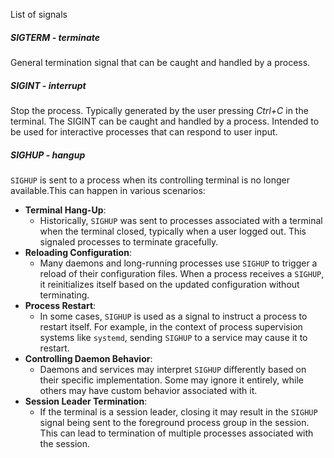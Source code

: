 List of signals
##### SIGTERM - terminate
General termination signal that can be caught and handled by a process.
##### SIGINT - interrupt
Stop the process.
Typically generated by the user pressing *Ctrl+C* in the terminal. The SIGINT can be caught and handled by a process.
Intended to be used for interactive processes that can respond to user input. 
##### SIGHUP - hangup
`SIGHUP` is sent to a process when its controlling terminal is no longer available.This can happen in various scenarios:
- **Terminal Hang-Up**:
    - Historically, `SIGHUP` was sent to processes associated with a terminal when the terminal closed, typically when a user logged out. This signaled processes to terminate gracefully.
- **Reloading Configuration**:
    - Many daemons and long-running processes use `SIGHUP` to trigger a reload of their configuration files. When a process receives a `SIGHUP`, it reinitializes itself based on the updated configuration without terminating.
- **Process Restart**:
    - In some cases, `SIGHUP` is used as a signal to instruct a process to restart itself. For example, in the context of process supervision systems like `systemd`, sending `SIGHUP` to a service may cause it to restart.
- **Controlling Daemon Behavior**:
    - Daemons and services may interpret `SIGHUP` differently based on their specific implementation. Some may ignore it entirely, while others may have custom behavior associated with it.
- **Session Leader Termination**:
    - If the terminal is a session leader, closing it may result in the `SIGHUP` signal being sent to the foreground process group in the session. This can lead to termination of multiple processes associated with the session.
	